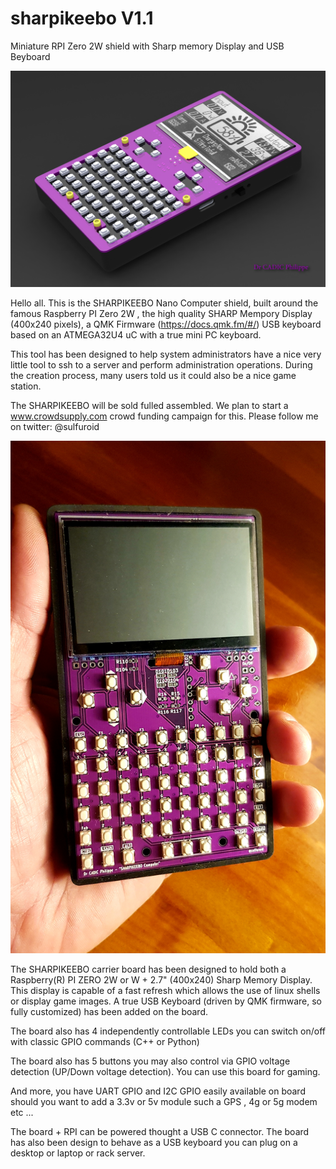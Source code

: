 # sharpikeebo V1.1
Miniature RPI Zero 2W shield with Sharp memory Display and USB Beyboard

![alt text](https://github.com/ccadic/sharpikeebo/blob/main/MemoryBrakoutX20.jpg)

Hello all.
This is the SHARPIKEEBO Nano Computer shield, built around the famous Raspberry PI Zero 2W , the high quality SHARP Mempory Display (400x240 pixels),
a QMK Firmware (https://docs.qmk.fm/#/) USB keyboard based on an ATMEGA32U4 uC with a true mini PC keyboard.

This tool has been designed to help system administrators have a nice very little tool to ssh to a server and perform administration operations. 
During the creation process, many users told us it could also be a nice game station.

The SHARPIKEEBO will be sold fulled assembled. We plan to start a www.crowdsupply.com crowd funding campaign for this. 
Please follow me on twitter: @sulfuroid

![alt text](https://github.com/ccadic/sharpikeebo/blob/main/20220126_232755.jpg)


The SHARPIKEEBO carrier board has been designed to hold both a Raspberry(R) PI ZERO 2W or W + 2.7"  (400x240) Sharp Memory Display. This display is capable of a fast refresh which allows the use of linux shells or display game images. A true USB Keyboard (driven by QMK firmware, so fully customized) has been added on the board.

The board also has 4 independently controllable LEDs you can switch on/off with classic GPIO commands (C++ or Python)

The board also has 5 buttons you may also control via GPIO voltage detection (UP/Down voltage detection).  You can use this board for gaming.

And more, you have UART GPIO and I2C GPIO easily available on board should you want to add a 3.3v or 5v module such a GPS , 4g or 5g modem etc ...

The board + RPI can be powered thought a USB C connector.  The board has also been design to behave as a USB keyboard you can plug on a desktop or laptop or rack server. 


